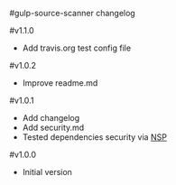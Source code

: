 #gulp-source-scanner changelog

#v1.1.0
* Add travis.org test config file 

#v1.0.2
* Improve readme.md

#v1.0.1
* Add changelog
* Add security.md
* Tested dependencies security via [NSP](https://github.com/nodesecurity/nsp)

#v1.0.0
* Initial version
